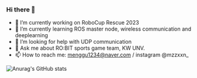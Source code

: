 ### Hi there 👋

- 🔭 I’m currently working on RoboCup Rescue 2023
- 🌱 I’m currently learning ROS master node, wireless communication and deeplearning
- 🤔 I’m looking for help with UDP communication
- 💬 Ask me about RO:BIT sports game team, KW UNV.
- 📫 How to reach me: menggu1234@naver.com / instagram @mzzxxn_


![Anurag's GitHub stats](https://github-readme-stats.vercel.app/api?username=mjlee111&show_icons=true&theme=radical)
